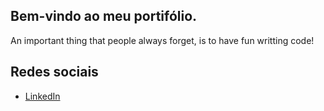 ## Bem-vindo ao meu portifólio. 

An important thing that people always forget, is to have fun writting code! 

## Redes sociais 
* [LinkedIn](http://linkedin.com.br/in/kevynfg)
